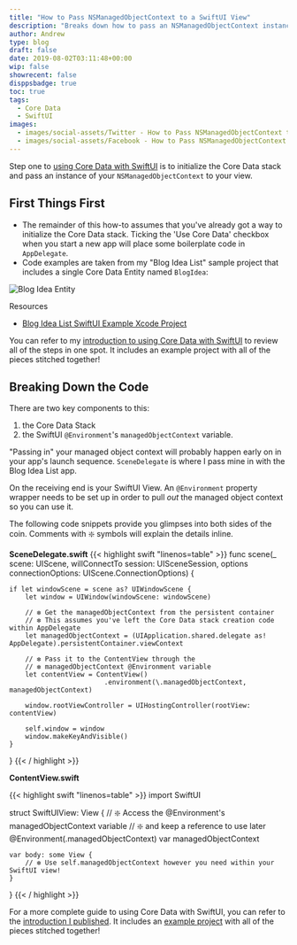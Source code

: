 ```yaml
---
title: "How to Pass NSManagedObjectContext to a SwiftUI View"
description: "Breaks down how to pass an NSManagedObjectContext instance to your SwiftUI Views."
author: Andrew
type: blog
draft: false
date: 2019-08-02T03:11:48+00:00
wip: false
showrecent: false
disppsbadge: true
toc: true
tags:
  - Core Data
  - SwiftUI
images:
  - images/social-assets/Twitter - How to Pass NSManagedObjectContext to a SwiftUI View.png
  - images/social-assets/Facebook - How to Pass NSManagedObjectContext to a SwiftUI View.png
---
```


Step one to [using Core Data with SwiftUI](/blog/ios-development/data-persistence/using-core-data-with-swiftui-introduction/) is to initialize the Core Data stack and pass an instance of your `NSManagedObjectContext` to your view.

## First Things First

* The remainder of this how-to assumes that you've already got a way to initialize the Core Data stack. Ticking the 'Use Core Data' checkbox when you start a new app will place some boilerplate code in `AppDelegate`.
* Code examples are taken from my "Blog Idea List" sample project that includes a single Core Data Entity named `BlogIdea`:

![Blog Idea Entity](/blog/ios-development/data-persistence/using-core-data-with-swiftui-introduction/blog-idea-entity.png)

<a name="resources" class="jump-target"></a>
<div class="resources">
<div class="resources-header">
Resources
</div>
<ul class="resources-content">
<li>
<i class="fas fa-file-code"></i> <a href="https://github.com/andrewcbancroft/BlogIdeaList-SwiftUI"> Blog Idea List SwiftUI Example Xcode Project</a>
</li>
</ul>
</div>

You can refer to my [introduction to using Core Data with SwiftUI](/blog/ios-development/data-persistence/using-core-data-with-swiftui-introduction/) to review all of the steps in one spot.  It includes an example project with all of the pieces stitched together!

## Breaking Down the Code
There are two key components to this:

1. the Core Data Stack
2. the SwiftUI `@Environment`'s `managedObjectContext` variable.

"Passing in" your managed object context will probably happen early on in your app's launch sequence.  `SceneDelegate` is where I pass mine in with the Blog Idea List app.

On the receiving end is your SwiftUI View.  An `@Environment` property wrapper needs to be set up in order to pull *out* the managed object context so you can use it.

The following code snippets provide you glimpses into both sides of the coin.  Comments with ❇️ symbols will explain the details inline.

**SceneDelegate.swift**
{{< highlight swift "linenos=table" >}}
func scene(_ scene: UIScene, 
            willConnectTo session: UISceneSession, 
            options connectionOptions: UIScene.ConnectionOptions) {

    if let windowScene = scene as? UIWindowScene {
        let window = UIWindow(windowScene: windowScene)
        
        // ❇️ Get the managedObjectContext from the persistent container
        // ❇️ This assumes you've left the Core Data stack creation code within AppDelegate
        let managedObjectContext = (UIApplication.shared.delegate as! AppDelegate).persistentContainer.viewContext
        
        // ❇️ Pass it to the ContentView through the 
        // ❇️ managedObjectContext @Environment variable
        let contentView = ContentView()
                            .environment(\.managedObjectContext, managedObjectContext)
        
        window.rootViewController = UIHostingController(rootView: contentView)
        
        self.window = window
        window.makeKeyAndVisible()
    }
}
{{< / highlight >}}

**ContentView.swift**

{{< highlight swift "linenos=table" >}}
import SwiftUI

struct SwiftUIView: View {
    // ❇️ Access the @Environment's managedObjectContext variable
    // ❇️ and keep a reference to use later
    @Environment(\.managedObjectContext) var managedObjectContext

    var body: some View {
        // ❇️ Use self.managedObjectContext however you need within your SwiftUI view!
    }
}
{{< / highlight >}}

For a more complete guide to using Core Data with SwiftUI, you can refer to the [introduction I published](/blog/ios-development/data-persistence/using-core-data-with-swiftui-introduction/).  It includes an [example project](https://github.com/andrewcbancroft/BlogIdeaList-SwiftUI) with all of the pieces stitched together!